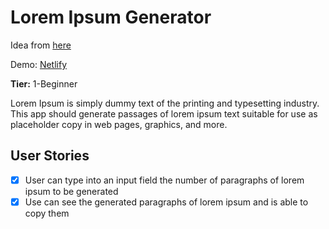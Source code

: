 # Lorem Ipsum Generator

Idea from [here](https://github.com/florinpop17/app-ideas)

Demo: [Netlify](https://quirky-blackwell-527fbb.netlify.app/)

**Tier:** 1-Beginner

Lorem Ipsum is simply dummy text of the printing and typesetting industry.
This app should generate passages of lorem ipsum text suitable for use as placeholder copy in web pages, graphics, and more.

## User Stories

-   [x] User can type into an input field the number of paragraphs of lorem ipsum to be generated
-   [x] Use can see the generated paragraphs of lorem ipsum and is able to copy them